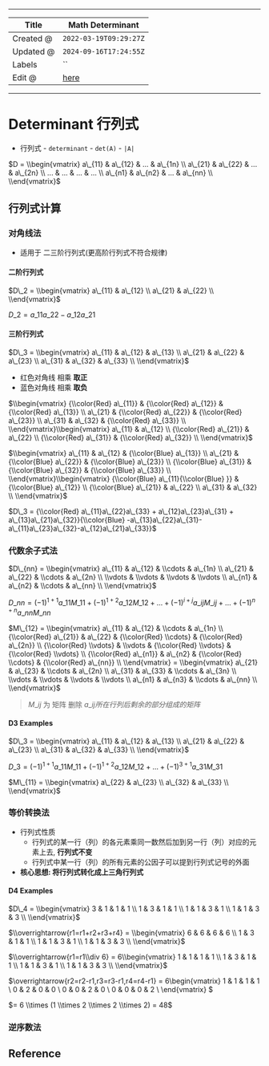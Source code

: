 -----

| Title     | Math Determinant                                  |
| --------- | ------------------------------------------------- |
| Created @ | `2022-03-19T09:29:27Z`                            |
| Updated @ | `2024-09-16T17:24:55Z`                            |
| Labels    | \`\`                                              |
| Edit @    | [here](https://github.com/junxnone/math/issues/3) |

-----

# Determinant 行列式

  - 行列式 - `determinant` - `det(A)` - `|A|`

$D = \\begin{vmatrix} a\_{11} & a\_{12} & ... & a\_{1n} \\ a\_{21} &
a\_{22} & ... & a\_{2n} \\ ... & ... & ... & ... \\ a\_{n1} & a\_{n2} &
... & a\_{nn} \\ \\end{vmatrix}$

## 行列式计算

### 对角线法

  - 适用于 二三阶行列式(更高阶行列式不符合规律)

#### 二阶行列式

$D\_2 = \\begin{vmatrix} a\_{11} & a\_{12} \\ a\_{21} & a\_{22} \\
\\end{vmatrix}$

$D\_2 = a\_{11}a\_{22} - a\_{12}a\_{21}$

#### 三阶行列式

$D\_3 = \\begin{vmatrix} a\_{11} & a\_{12} & a\_{13} \\ a\_{21} &
a\_{22} & a\_{23} \\ a\_{31} & a\_{32} & a\_{33} \\ \\end{vmatrix}$

  - 红色对角线 相乘 **取正**
  - 蓝色对角线 相乘 **取负**

$\\begin{vmatrix} {\\color{Red} a\_{11}} & {\\color{Red} a\_{12}} &
{\\color{Red} a\_{13}} \\ a\_{21} & {\\color{Red} a\_{22}} &
{\\color{Red} a\_{23}} \\ a\_{31} & a\_{32} & {\\color{Red} a\_{33}} \\
\\end{vmatrix}\\begin{vmatrix} a\_{11} & a\_{12} \\ {\\color{Red}
a\_{21}} & a\_{22} \\ {\\color{Red} a\_{31}} & {\\color{Red} a\_{32}} \\
\\end{vmatrix}$

$\\begin{vmatrix} a\_{11} & a\_{12} & {\\color{Blue} a\_{13}} \\ a\_{21}
& {\\color{Blue} a\_{22}} & {\\color{Blue} a\_{23}} \\ {\\color{Blue}
a\_{31}} & {\\color{Blue} a\_{32}} & {\\color{Blue} a\_{33}} \\
\\end{vmatrix}\\begin{vmatrix} {\\color{Blue} a\_{11}{\\color{Blue} }} &
{\\color{Blue} a\_{12}} \\ {\\color{Blue} a\_{21}} & a\_{22} \\ a\_{31}
& a\_{32} \\ \\end{vmatrix}$

$D\_3 = {\\color{Red} a\_{11}a\_{22}a\_{33} + a\_{12}a\_{23}a\_{31} +
a\_{13}a\_{21}a\_{32}}{\\color{Blue}
-a\_{13}a\_{22}a\_{31}-a\_{11}a\_{23}a\_{32}-a\_{12}a\_{21}a\_{33}}$

### 代数余子式法

$D\_{nn} = \\begin{vmatrix} a\_{11} & a\_{12} & \\cdots & a\_{1n} \\
a\_{21} & a\_{22} & \\cdots & a\_{2n} \\ \\vdots & \\vdots & \\vdots &
\\vdots \\ a\_{n1} & a\_{n2} & \\cdots & a\_{nn} \\ \\end{vmatrix}$

$D\_{nn} = (-1)^{1+1}a\_{11}M\_{11} + (-1)^{1+2}a\_{12}M\_{12} + ... +
(-1)^{i+j}a\_{ij}M\_{ij} + ... + (-1)^{n+n}a\_{nn}M\_{nn}$

$M\_{12} = \\begin{vmatrix} a\_{11} & a\_{12} & \\cdots & a\_{1n} \\
{\\color{Red} a\_{21}} & a\_{22} & {\\color{Red} \\cdots} &
{\\color{Red} a\_{2n}} \\ {\\color{Red} \\vdots} & \\vdots &
{\\color{Red} \\vdots} & {\\color{Red} \\vdots} \\ {\\color{Red}
a\_{n1}} & a\_{n2} & {\\color{Red} \\cdots} & {\\color{Red} a\_{nn}} \\
\\end{vmatrix} = \\begin{vmatrix} a\_{21} & a\_{23} & \\cdots & a\_{2n}
\\ a\_{31} & a\_{33} & \\cdots & a\_{3n} \\ \\vdots & \\vdots & \\vdots
& \\vdots \\ a\_{n1} & a\_{n3} & \\cdots & a\_{nn} \\ \\end{vmatrix}$

> $M\_{ij}$ 为 矩阵 删除 $a\_{ij} 所在行列后剩余的部分组成的矩阵$

#### D3 Examples

$D\_3 = \\begin{vmatrix} a\_{11} & a\_{12} & a\_{13} \\ a\_{21} &
a\_{22} & a\_{23} \\ a\_{31} & a\_{32} & a\_{33} \\ \\end{vmatrix}$

$D\_3 = (-1)^{1+1}a\_{11}M\_{11} + (-1)^{1+2}a\_{12}M\_{12} + ... +
(-1)^{3+1}a\_{31}M\_{31}$

$M\_{11} = \\begin{vmatrix} a\_{22} & a\_{23} \\ a\_{32} & a\_{33} \\
\\end{vmatrix}$

### 等价转换法

  - 行列式性质
      - 行列式的某一行（列）的各元素乘同一数然后加到另一行（列）对应的元素上去, **行列式不变**
      - 行列式中某一行（列）的所有元素的公因子可以提到行列式记号的外面
  - **核心思想: 将行列式转化成上三角行列式**

#### D4 Examples

$D\_4 = \\begin{vmatrix} 3 & 1 & 1 & 1 \\ 1 & 3 & 1 & 1 \\ 1 & 1 & 3 & 1
\\ 1 & 1 & 3 & 3 \\ \\end{vmatrix}$

$\\overrightarrow{r1=r1+r2+r3+r4} = \\begin{vmatrix} 6 & 6 & 6 & 6 \\ 1
& 3 & 1 & 1 \\ 1 & 1 & 3 & 1 \\ 1 & 1 & 3 & 3 \\ \\end{vmatrix}$

$\\overrightarrow{r1=r1\\div 6} = 6\\begin{vmatrix} 1 & 1 & 1 & 1 \\ 1 &
3 & 1 & 1 \\ 1 & 1 & 3 & 1 \\ 1 & 1 & 3 & 3 \\ \\end{vmatrix}$

$\\overrightarrow{r2=r2-r1,r3=r3-r1,r4=r4-r1} = 6\\begin{vmatrix} 1 & 1
& 1 & 1 \\ 0 & 2 & 0 & 0 \\ 0 & 0 & 2 & 0 \\ 0 & 0 & 0 & 2 \\
\\end{vmatrix} $

$= 6 \\times (1 \\times 2 \\times 2 \\times 2) = 48$

### 逆序数法

## Reference

